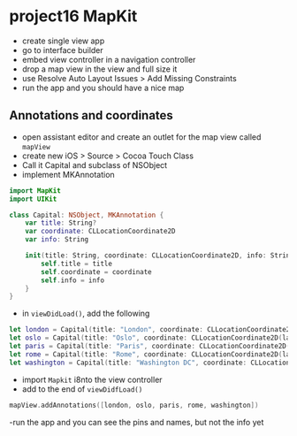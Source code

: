 # project16 MapKit
- create single view app
- go to interface builder
- embed view controller in a navigation controller
- drop a map view in the view and full size it
- use Resolve Auto Layout Issues > Add Missing Constraints
- run the app and you should have a nice map
## Annotations and coordinates
- open assistant editor and create an outlet for the map view called `mapView`
- create new iOS > Source > Cocoa Touch Class
- Call it Capital and subclass of NSObject
- implement MKAnnotation
```swift
import MapKit
import UIKit

class Capital: NSObject, MKAnnotation {
    var title: String?
    var coordinate: CLLocationCoordinate2D
    var info: String

    init(title: String, coordinate: CLLocationCoordinate2D, info: String) {
        self.title = title
        self.coordinate = coordinate
        self.info = info
    }
}
```
- in `viewDidLoad()`, add the following
```swift
let london = Capital(title: "London", coordinate: CLLocationCoordinate2D(latitude: 51.507222, longitude: -0.1275), info: "Home to the 2012 Summer Olympics.")
let oslo = Capital(title: "Oslo", coordinate: CLLocationCoordinate2D(latitude: 59.95, longitude: 10.75), info: "Founded over a thousand years ago.")
let paris = Capital(title: "Paris", coordinate: CLLocationCoordinate2D(latitude: 48.8567, longitude: 2.3508), info: "Often called the City of Light.")
let rome = Capital(title: "Rome", coordinate: CLLocationCoordinate2D(latitude: 41.9, longitude: 12.5), info: "Has a whole country inside it.")
let washington = Capital(title: "Washington DC", coordinate: CLLocationCoordinate2D(latitude: 38.895111, longitude: -77.036667), info: "Named after George himself.")
```
- import `Mapkit` i8nto the view controller
- add to the end of `viewDidfLoad()`
```swift
mapView.addAnnotations([london, oslo, paris, rome, washington])
```
-run the app and you can see the pins and names, but not the info yet

